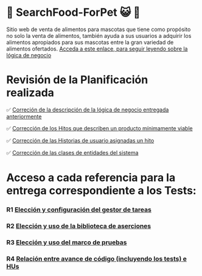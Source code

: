 # :meat_on_bone: SearchFood-ForPet :smiley_cat: :dog:

Sitio web de venta de alimentos para mascotas que tiene como propósito no solo la venta de alimentos, también ayuda a sus usuarios a adquirir los alimentos apropiados para sus mascotas entre la gran variedad de alimentos ofertados. [Acceda a este enlace, para seguir leyendo sobre la lógica de negocio](https://github.com/ccvaillant1992/SearchFood-ForPet/blob/master/docs/LógicaNegocioDelProyecto.md) 

# Revisión de la Planificación realizada

:white_check_mark: [Correción de la descripción de la lógica de negocio entregada anteriormente](https://github.com/ccvaillant1992/SearchFood-ForPet/blob/master/docs/LógicaNegocioDelProyecto.md)

:white_check_mark: [Corrección de los Hitos que describen un producto mínimamente viable](https://github.com/ccvaillant1992/SearchFood-ForPet/blob/master/docs/PMV.md)

:white_check_mark: [Corrección de las Historias de usuario asignadas un hito](https://github.com/ccvaillant1992/SearchFood-PetStore/blob/master/docs/HU.md)

:white_check_mark: [Corrección de las clases de entidades del sistema](https://github.com/ccvaillant1992/SearchFood-PetStore/blob/master/cc.yaml)

# Acceso a cada referencia para la entrega correspondiente a los Tests:

### R1 [Elección y configuración del gestor de tareas](https://github.com/ccvaillant1992/SearchFood-ForPet/blob/master/docs/GestorDeTareas.md)

### R2 [Elección y uso de la biblioteca de aserciones](https://github.com/ccvaillant1992/SearchFood-ForPet/blob/master/docs/BibliotecaAserciones.md)

### R3 [Elección y uso del marco de pruebas](https://github.com/ccvaillant1992/SearchFood-ForPet/blob/master/docs/MarcoDePrueba.md)

### R4 [Relación entre avance de código (incluyendo los tests) e HUs](https://github.com/ccvaillant1992/SearchFood-ForPet/blob/master/cc.yaml)




